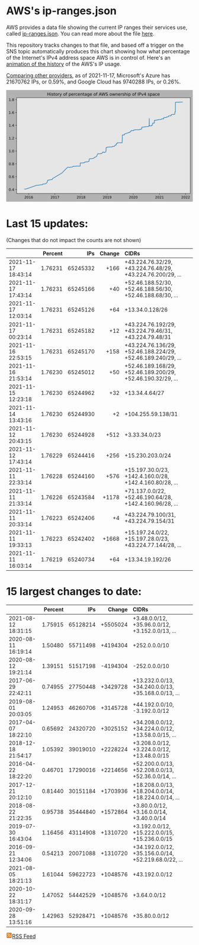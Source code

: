 # AWS's ip-ranges.json

AWS provides a data file showing the current IP ranges their
services use, called [ip-ranges.json](https://ip-ranges.amazonaws.com/ip-ranges.json).  You 
can read more about the file [here](https://docs.aws.amazon.com/general/latest/gr/aws-ip-ranges.html).

This repository tracks changes to that file, and based off a trigger on the SNS topic 
automatically produces this chart showing how what percentage of the Internet's IPv4 
address space AWS is in control of.  Here's an 
[animation of the history](https://youtu.be/Su25yl7eol8) of the AWS's IP usage.

[Comparing other providers](https://github.com/seligman/cloud_sizes), as of 2021-11-17, Microsoft's Azure has 21670762 IPs, or 0.59%, and Google Cloud has 9740288 IPs, or 0.26%.

![History of AWS](history_count.svg)

# Last 15 updates:

(Changes that do not impact the counts are not shown)

| | Percent | IPs | Change | CIDRs |
| :--- | ---: | ---: | ---: | :--- |
| 2021-11-17 18:43:14 | 1.76231 | 65245332 | +166 | +43.224.76.32/29, +43.224.76.48/29, +43.224.76.200/29, ... |
| 2021-11-17 17:43:14 | 1.76231 | 65245166 | +40 | +52.46.188.52/30, +52.46.188.56/30, +52.46.188.68/30, ... |
| 2021-11-17 12:03:14 | 1.76231 | 65245126 | +64 | +13.34.0.128/26 |
| 2021-11-17 00:23:14 | 1.76231 | 65245182 | +12 | +43.224.76.192/29, +43.224.79.46/31, +43.224.79.48/31 |
| 2021-11-16 22:53:15 | 1.76231 | 65245170 | +158 | +43.224.76.136/29, +52.46.188.224/29, +52.46.189.240/29, ... |
| 2021-11-16 21:53:14 | 1.76230 | 65245012 | +50 | +52.46.189.168/29, +52.46.189.200/29, +52.46.190.32/29, ... |
| 2021-11-15 12:23:18 | 1.76230 | 65244962 | +32 | +13.34.4.64/27 |
| 2021-11-14 13:43:16 | 1.76230 | 65244930 | +2 | +104.255.59.138/31 |
| 2021-11-12 20:43:15 | 1.76230 | 65244928 | +512 | +3.33.34.0/23 |
| 2021-11-12 17:43:14 | 1.76229 | 65244416 | +256 | +15.230.203.0/24 |
| 2021-11-11 22:33:14 | 1.76228 | 65244160 | +576 | +15.197.30.0/23, +142.4.160.0/28, +142.4.160.80/28, ... |
| 2021-11-11 21:33:14 | 1.76226 | 65243584 | +1178 | +71.137.0.0/22, +52.46.190.64/28, +142.4.160.96/28, ... |
| 2021-11-11 20:33:14 | 1.76223 | 65242406 | +4 | +43.224.79.100/31, +43.224.79.154/31 |
| 2021-11-11 19:33:13 | 1.76223 | 65242402 | +1668 | +15.197.24.0/22, +15.197.28.0/23, +43.224.77.144/28, ... |
| 2021-11-11 16:03:14 | 1.76219 | 65240734 | +64 | +13.34.19.192/26 |


# 15 largest changes to date:

| | Percent | IPs | Change | CIDRs |
| :--- | ---: | ---: | ---: | :--- |
| 2021-08-12 18:31:15 | 1.75915 | 65128214 | +5505024 | +3.48.0.0/12, +35.96.0.0/12, +3.152.0.0/13, ... |
| 2020-08-11 16:19:14 | 1.50480 | 55711498 | +4194304 | +252.0.0.0/10 |
| 2020-08-12 19:21:14 | 1.39151 | 51517198 | -4194304 | -252.0.0.0/10 |
| 2017-06-29 22:42:11 | 0.74955 | 27750448 | +3429728 | +13.232.0.0/13, +34.240.0.0/13, +35.168.0.0/13, ... |
| 2019-08-01 20:03:05 | 1.24953 | 46260706 | +3145728 | +44.192.0.0/10, -3.192.0.0/12 |
| 2017-04-07 18:22:10 | 0.65692 | 24320720 | +3025152 | +34.208.0.0/12, +34.224.0.0/12, +13.58.0.0/15, ... |
| 2018-12-18 21:54:17 | 1.05392 | 39019010 | +2228224 | +3.208.0.0/12, +3.224.0.0/12, +13.48.0.0/15 |
| 2016-04-22 18:22:20 | 0.46701 | 17290016 | +2214656 | +52.200.0.0/13, +52.208.0.0/13, +52.36.0.0/14, ... |
| 2017-12-21 20:12:10 | 0.81440 | 30151184 | +1703936 | +18.208.0.0/13, +18.204.0.0/14, +18.224.0.0/14, ... |
| 2018-08-22 21:22:35 | 0.95738 | 35444840 | +1572864 | +3.80.0.0/12, +3.16.0.0/14, +3.40.0.0/14 |
| 2019-07-30 16:43:04 | 1.16456 | 43114908 | +1310720 | +3.192.0.0/12, +15.222.0.0/15, +15.236.0.0/15 |
| 2016-09-21 12:34:06 | 0.54213 | 20071088 | +1310720 | +34.192.0.0/12, +35.156.0.0/14, +52.219.68.0/22, ... |
| 2021-08-05 18:21:13 | 1.61044 | 59622723 | +1048576 | +43.192.0.0/12 |
| 2020-10-22 18:31:17 | 1.47052 | 54442529 | +1048576 | +3.64.0.0/12 |
| 2020-09-28 13:51:16 | 1.42963 | 52928471 | +1048576 | +35.80.0.0/12 |


[![RSS Icon](rss-icon.png)RSS Feed](https://raw.githubusercontent.com/seligman/aws-ip-ranges/master/rss.xml)
